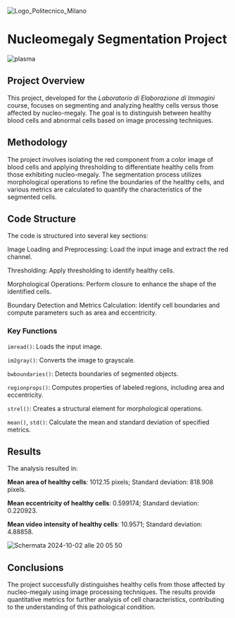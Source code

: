 ![Logo_Politecnico_Milano](https://github.com/user-attachments/assets/0eb369ff-22bf-421d-8774-0bc4ae1888fd)

# Nucleomegaly Segmentation Project

![plasma](https://github.com/user-attachments/assets/fd5a7607-f6bc-44b6-bda4-5271fb74e256)

## Project Overview

This project, developed for the *Laboratorio di Elaborazione di Immagini* course, focuses on segmenting and analyzing healthy cells versus those affected by nucleo-megaly. The goal is to distinguish between healthy blood cells and abnormal cells based on image processing techniques.

## Methodology

The project involves isolating the red component from a color image of blood cells and applying thresholding to differentiate healthy cells from those exhibiting nucleo-megaly. The segmentation process utilizes morphological operations to refine the boundaries of the healthy cells, and various metrics are calculated to quantify the characteristics of the segmented cells.

## Code Structure

The code is structured into several key sections:

Image Loading and Preprocessing: Load the input image and extract the red channel.

Thresholding: Apply thresholding to identify healthy cells.

Morphological Operations: Perform closure to enhance the shape of the identified cells.

Boundary Detection and Metrics Calculation: Identify cell boundaries and compute parameters such as area and eccentricity.

### Key Functions

`imread()`: Loads the input image.

`im2gray()`: Converts the image to grayscale.

`bwboundaries()`: Detects boundaries of segmented objects.

`regionprops()`: Computes properties of labeled regions, including area and eccentricity.

`strel()`: Creates a structural element for morphological operations.

`mean()`, `std()`: Calculate the mean and standard deviation of specified metrics.

## Results

The analysis resulted in:

**Mean area of healthy cells**: 1012.15 pixels; Standard deviation: 818.908 pixels.

**Mean eccentricity of healthy cells**: 0.599174; Standard deviation: 0.220923.

**Mean video intensity of healthy cells**: 10.9571; Standard deviation: 4.88858.

![Schermata 2024-10-02 alle 20 05 50](https://github.com/user-attachments/assets/abbe6f1b-b6ab-4758-a05f-fbfeceda73de)

## Conclusions

The project successfully distinguishes healthy cells from those affected by nucleo-megaly using image processing techniques. The results provide quantitative metrics for further analysis of cell characteristics, contributing to the understanding of this pathological condition.
